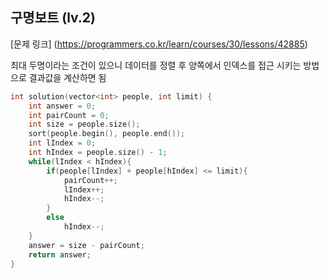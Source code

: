 ## 구명보트 (lv.2)


[문제 링크] (https://programmers.co.kr/learn/courses/30/lessons/42885)

최대 두명이라는 조건이 있으니 데이터를 정렬 후 양쪽에서 인덱스를 접근 시키는 방법으로 결과값을 계산하면 됨



```c++
int solution(vector<int> people, int limit) {
    int answer = 0;
    int pairCount = 0;
    int size = people.size();
    sort(people.begin(), people.end());    
    int lIndex = 0;
    int hIndex = people.size() - 1;    
    while(lIndex < hIndex){
        if(people[lIndex] + people[hIndex] <= limit){
            pairCount++;
            lIndex++;
            hIndex--;
        }
        else 
            hIndex--;
    }    
    answer = size - pairCount;
    return answer;
}
```
